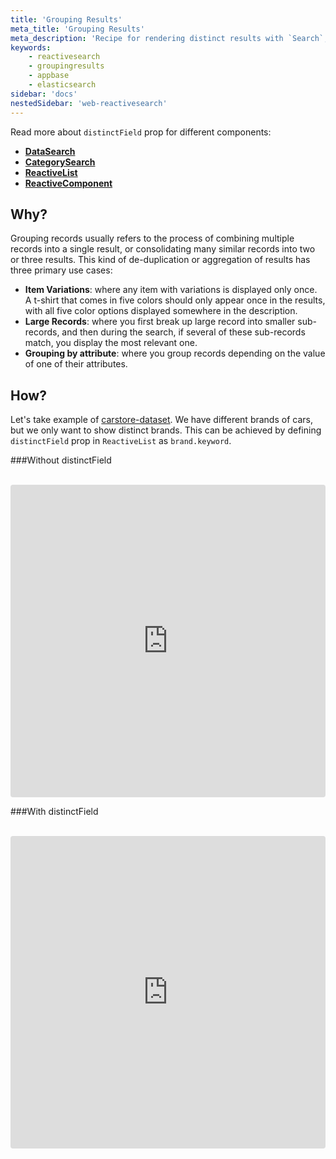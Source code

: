 ```yaml
---
title: 'Grouping Results'
meta_title: 'Grouping Results'
meta_description: 'Recipe for rendering distinct results with `Search`, `Result` and `Reactive` components using the `render` prop.'
keywords:
    - reactivesearch
    - groupingresults
    - appbase
    - elasticsearch
sidebar: 'docs'
nestedSidebar: 'web-reactivesearch'
---
```


Read more about `distinctField` prop for different components:

-   [**DataSearch**](/docs/reactivesearch/v4/search/datasearch/#props)
-   [**CategorySearch**](/docs/reactivesearch/v4/search/categorysearch/#props)
-   [**ReactiveList**](/docs/reactivesearch/v4/result/reactivelist/#props)
-   [**ReactiveComponent**](/docs/reactivesearch/v4/advanced/reactivecomponent/#props)

## Why?

Grouping records usually refers to the process of combining multiple records into a single result, or consolidating many similar records into two or three results. This kind of de-duplication or aggregation of results has three primary use cases:

-   **Item Variations**: where any item with variations is displayed only once. A t-shirt that comes in five colors should only appear once in the results, with all five color options displayed somewhere in the description.
-   **Large Records**: where you first break up large record into smaller sub-records, and then during the search, if several of these sub-records match, you display the most relevant one.
-   **Grouping by attribute**: where you group records depending on the value of one of their attributes.

## How?

Let's take example of [carstore-dataset](https://dejavu.appbase.io/?appname=carstore-dataset-latest&url=https://B86d2y2OE:4fecb2c5-5c5f-49e5-9e0b-0faba74597c6@scalr.api.appbase.io&mode=view). We have different brands of cars, but we only want to show distinct brands.
This can be achieved by defining `distinctField` prop in `ReactiveList` as `brand.keyword`.

###Without distinctField

<br />

<iframe src="https://codesandbox.io/embed/github/appbaseio/reactivesearch/tree/next/packages/web/examples/DataSearchWithAggregation" style="width:100%; height:500px; border:0; border-radius: 4px; overflow:hidden;" sandbox="allow-modals allow-forms allow-popups allow-scripts allow-same-origin"></iframe>

###With distinctField

<br />

<iframe src="https://codesandbox.io/embed/github/appbaseio/reactivesearch/tree/next/packages/web/examples/ReactiveListWithAggregation" style="width:100%; height:500px; border:0; border-radius: 4px; overflow:hidden;" sandbox="allow-modals allow-forms allow-popups allow-scripts allow-same-origin"></iframe>
